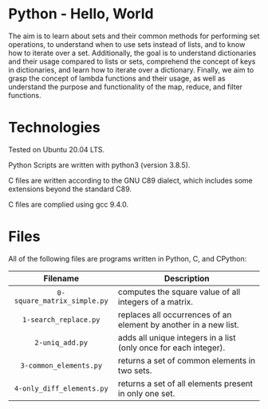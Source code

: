 # Python - Hello, World

The aim is to learn about sets and their common methods for performing set operations, to understand when to use sets instead of lists, and to know how to iterate over a set. Additionally, the goal is to understand dictionaries and their usage compared to lists or sets, comprehend the concept of keys in dictionaries, and learn how to iterate over a dictionary. Finally, we aim to grasp the concept of lambda functions and their usage, as well as understand the purpose and functionality of the map, reduce, and filter functions.

# Technologies

Tested on Ubuntu 20.04 LTS.

Python Scripts are written with python3 (version 3.8.5).

C files are written according to the GNU C89 dialect, which includes some extensions beyond the standard C89.

C files are complied using gcc 9.4.0.

# Files

All of the following files are programs written in Python, C, and CPython:

| Filename                       | Description
|:------------------------------:| -----------------------------------------------------------------------------------------
| `0-square_matrix_simple.py` 	 | computes the square value of all integers of a matrix.
| `1-search_replace.py`          | replaces all occurrences of an element by another in a new list.
| `2-uniq_add.py`                | adds all unique integers in a list (only once for each integer).
| `3-common_elements.py`         | returns a set of common elements in two sets.
| `4-only_diff_elements.py`      | returns a set of all elements present in only one set.
